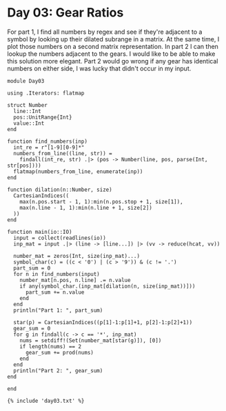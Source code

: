 # Day 03: Gear Ratios
For part 1, I find all numbers by regex and see if they're adjacent to a symbol by looking up their dilated subrange in a matrix. At the same time, I plot those numbers on a second matrix representation. In part 2 I can then lookup the numbers adjacent to the gears. I would like to be able to make this solution more elegant. Part 2 would go wrong if any gear has identical numbers on either side, I was lucky that didn't occur in my input.

``` {.julia file=src/Day03.jl}
module Day03

using .Iterators: flatmap

struct Number
  line::Int
  pos::UnitRange{Int}
  value::Int
end

function find_numbers(inp)
  int_re = r"[1-9][0-9]*"
  numbers_from_line((line, str)) =
    findall(int_re, str) .|> (pos -> Number(line, pos, parse(Int, str[pos])))
  flatmap(numbers_from_line, enumerate(inp))
end

function dilation(n::Number, size)
  CartesianIndices((
    max(n.pos.start - 1, 1):min(n.pos.stop + 1, size[1]),
    max(n.line - 1, 1):min(n.line + 1, size[2])
  ))
end

function main(io::IO)
  input = collect(readlines(io))
  inp_mat = input .|> (line -> [line...]) |> (vv -> reduce(hcat, vv))

  number_mat = zeros(Int, size(inp_mat)...)
  symbol_char(c) = ((c < '0') | (c > '9')) & (c != '.')
  part_sum = 0
  for n in find_numbers(input)
    number_mat[n.pos, n.line] .= n.value
    if any(symbol_char.(inp_mat[dilation(n, size(inp_mat))]))
      part_sum += n.value
    end
  end
  println("Part 1: ", part_sum)

  star(p) = CartesianIndices((p[1]-1:p[1]+1, p[2]-1:p[2]+1))
  gear_sum = 0
  for g in findall(c -> c == '*', inp_mat)
    nums = setdiff!(Set(number_mat[star(g)]), [0])
    if length(nums) == 2
      gear_sum += prod(nums)
    end
  end
  println("Part 2: ", gear_sum)
end

end
```

``` title="output day 3"
{% include 'day03.txt' %}
```
